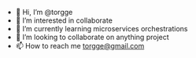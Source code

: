 - 👋 Hi, I’m @torgge
- 👀 I’m interested in collaborate
- 🌱 I’m currently learning microservices orchestrations
- 💞️ I’m looking to collaborate on anything project
- 📫 How to reach me torgge@gmail.com

<!---
torgge/torgge is a ✨ special ✨ repository because its `README.md` (this file) appears on your GitHub profile.
You can click the Preview link to take a look at your changes.
--->
